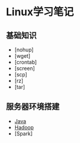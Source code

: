# Linux学习笔记
## 基础知识
- [nohup]
- [wget]
- [crontab]
- [screen]
- [scp]
- [rz]
- [tar]
## 服务器环境搭建
- [Java](/Linux/Install/Java.md)
- [Hadoop](/Linux/Install/Hadoop.md)
- [Spark]